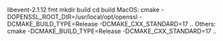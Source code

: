 libevent-2.1.12
fmt
mkdir build
cd build
MacOS:
cmake  -DOPENSSL_ROOT_DIR=/usr/local/opt/openssl -DCMAKE_BUILD_TYPE=Release -DCMAKE_CXX_STANDARD=17 ..
Others:
cmake  -DCMAKE_BUILD_TYPE=Release -DCMAKE_CXX_STANDARD=17 ..